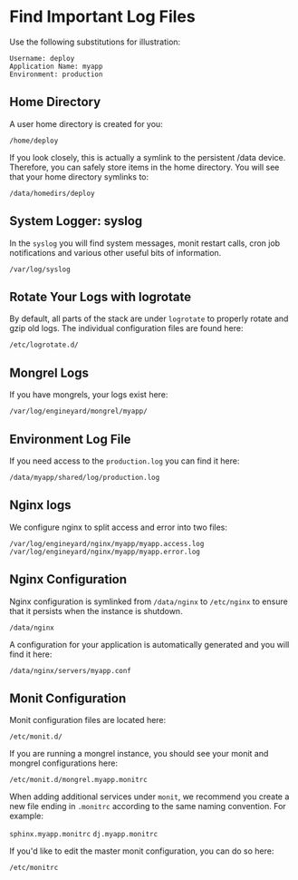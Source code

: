 # Find Important Log Files

Use the following substitutions for illustration:

    Username: deploy
    Application Name: myapp
    Environment: production

## Home Directory

A user home directory is created for you:

  `/home/deploy`

If you look closely, this is actually a symlink to the persistent /data device. Therefore, you can safely store items in the home directory. You will see that your home directory symlinks to:

  `/data/homedirs/deploy`

## System Logger: syslog

In the `syslog` you will find system messages, monit restart calls, cron job notifications and various other useful bits of information.

  `/var/log/syslog`

## Rotate Your Logs with logrotate

By default, all parts of the stack are under `logrotate` to properly rotate and gzip old logs. The individual configuration files are found here:

  `/etc/logrotate.d/`

## Mongrel Logs

If you have mongrels, your logs exist here: 

  `/var/log/engineyard/mongrel/myapp/`

## Environment Log File

If you need access to the `production.log` you can find it here:

  `/data/myapp/shared/log/production.log`

## Nginx logs

We configure nginx to split access and error into two files:

  `/var/log/engineyard/nginx/myapp/myapp.access.log`
  `/var/log/engineyard/nginx/myapp/myapp.error.log`

## Nginx Configuration

Nginx configuration is symlinked from `/data/nginx` to `/etc/nginx` to ensure that it persists when the instance is shutdown.

  `/data/nginx`

A configuration for your application is automatically generated and you will find it here:

  `/data/nginx/servers/myapp.conf`

## Monit Configuration

Monit configuration files are located here:

  `/etc/monit.d/`

If you are running a mongrel instance, you should see your monit and mongrel configurations here:

  `/etc/monit.d/mongrel.myapp.monitrc`

When adding additional services under `monit`, we recommend you create a new file ending in `.monitrc` according to the same naming convention.  For example:

  `sphinx.myapp.monitrc`
  `dj.myapp.monitrc`

If you'd like to edit the master monit configuration, you can do so here:

  `/etc/monitrc`